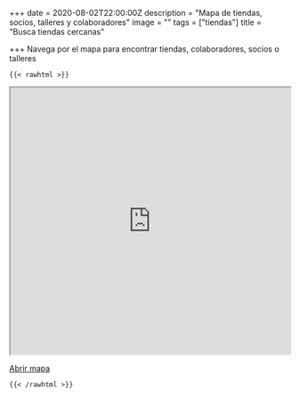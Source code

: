 +++
date = 2020-08-02T22:00:00Z
description = "Mapa de tiendas, socios, talleres y colaboradores"
image = ""
tags = ["tiendas"]
title = "Busca tiendas cercanas"

+++
Navega por el mapa para encontrar tiendas, colaboradores, socios o talleres

    {{< rawhtml >}}

<iframe src="https://www.google.com/maps/d/embed?mid=1zxGeesLVPRcTlBFy3Elh8EOxy-8IjKDo" width="100%" height="480"></iframe>

<p><a href="https://www.google.com/maps/d/edit?mid=1zxGeesLVPRcTlBFy3Elh8EOxy-8IjKDo&usp=sharing">Abrir mapa</a></p>

    {{< /rawhtml >}}